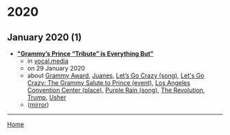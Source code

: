 # 2020

## January 2020 (1)

 - [**"Grammy’s Prince “Tribute” is Everything But"**](https://vocal.media/beat/let-s-go-insane-a9c30s63)
    - in [vocal.media](../../../publications/u-z/vocal-media/index.md)
    - on 29 January 2020
    - about [Grammy Award](../../../topics/grammy-award/index.md), [Juanes](../../../topics/juanes/index.md), [Let’s Go Crazy (song)](../../../topics/song/let-s-go-crazy/index.md), [Let's Go Crazy: The Grammy Salute to Prince (event)](../../../topics/event/let-s-go-crazy-the-grammy-salute-to-prince/index.md), [Los Angeles Convention Center (place)](../../../topics/place/los-angeles-convention-center/index.md), [Purple Rain (song)](../../../topics/song/purple-rain/index.md), [The Revolution](../../../topics/the-revolution/index.md), [Trump](../../../topics/trump/index.md), [Usher](../../../topics/usher/index.md)
    - ([mirror](https://web.archive.org/web/*/https://vocal.media/beat/let-s-go-insane-a9c30s63))

----

[Home](../index.md)
